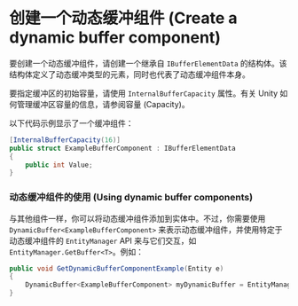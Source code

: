 # 创建一个动态缓冲组件 (Create a dynamic buffer component)

要创建一个动态缓冲组件，请创建一个继承自 `IBufferElementData` 的结构体。该结构体定义了动态缓冲类型的元素，同时也代表了动态缓冲组件本身。

要指定缓冲区的初始容量，请使用 `InternalBufferCapacity` 属性。有关 Unity 如何管理缓冲区容量的信息，请参阅容量 (Capacity)。

以下代码示例显示了一个缓冲组件：

```csharp
[InternalBufferCapacity(16)]
public struct ExampleBufferComponent : IBufferElementData
{
    public int Value;
}
```

### 动态缓冲组件的使用 (Using dynamic buffer components)

与其他组件一样，你可以将动态缓冲组件添加到实体中。不过，你需要使用 `DynamicBuffer<ExampleBufferComponent>` 来表示动态缓冲组件，并使用特定于动态缓冲组件的 `EntityManager` API 来与它们交互，如 `EntityManager.GetBuffer<T>`。例如：

```csharp
public void GetDynamicBufferComponentExample(Entity e)
{
    DynamicBuffer<ExampleBufferComponent> myDynamicBuffer = EntityManager.GetBuffer<ExampleBufferComponent>(e);
}
```
